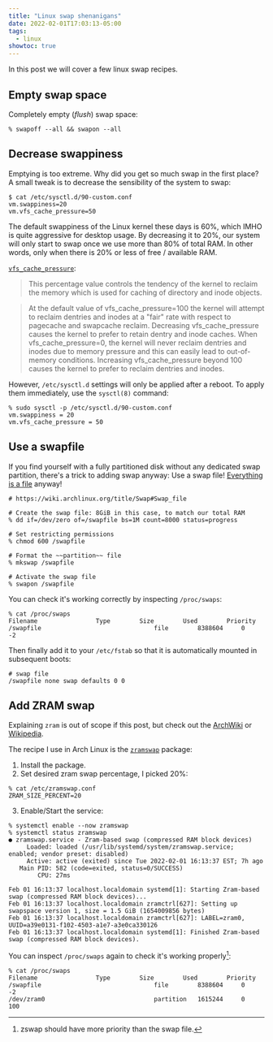 ```yaml
---
title: "Linux swap shenanigans"
date: 2022-02-01T17:03:13-05:00
tags:
  - linux
showtoc: true
---
```


In this post we will cover a few linux swap recipes.

<!--more-->

## Empty swap space

Completely empty (_flush_) swap space:

```shell
% swapoff --all && swapon --all
```

## Decrease swappiness

Emptying is too extreme. Why did you get so much swap in the first place?
A small tweak is to decrease the sensibility of the system to swap:

```shell
$ cat /etc/sysctl.d/90-custom.conf
vm.swappiness=20
vm.vfs_cache_pressure=50
```

The default swappiness of the Linux kernel these days is 60%, which IMHO is
quite aggressive for desktop usage. By decreasing it to 20%, our system will
only start to swap once we use more than 80% of total RAM. In other words, only
when there is 20% or less of free / available RAM.

[`vfs_cache_pressure`](https://www.kernel.org/doc/Documentation/sysctl/vm.txt):

> This percentage value controls the tendency of the kernel to reclaim the
> memory which is used for caching of directory and inode objects.

> At the default value of vfs_cache_pressure=100 the kernel will attempt to
> reclaim dentries and inodes at a "fair" rate with respect to pagecache and
> swapcache reclaim.  Decreasing vfs_cache_pressure causes the kernel to prefer
> to retain dentry and inode caches. When vfs_cache_pressure=0, the kernel will
> never reclaim dentries and inodes due to memory pressure and this can easily
> lead to out-of-memory conditions. Increasing vfs_cache_pressure beyond 100
> causes the kernel to prefer to reclaim dentries and inodes.

However, `/etc/sysctl.d` settings will only be applied after a reboot. To apply
them immediately, use the `sysctl(8)` command:

```shell
% sudo sysctl -p /etc/sysctl.d/90-custom.conf
vm.swappiness = 20
vm.vfs_cache_pressure = 50
```

## Use a swapfile

If you find yourself with a fully partitioned disk without any dedicated swap
partition, there's a trick to adding swap anyway: Use a swap file! [Everything is
a file](https://en.wikipedia.org/wiki/Everything_is_a_file) anyway!

```shell
# https://wiki.archlinux.org/title/Swap#Swap_file

# Create the swap file: 8GiB in this case, to match our total RAM
% dd if=/dev/zero of=/swapfile bs=1M count=8000 status=progress

# Set restricting permissions
% chmod 600 /swapfile

# Format the ~~partition~~ file
% mkswap /swapfile

# Activate the swap file
% swapon /swapfile
```

You can check it's working correctly by inspecting `/proc/swaps`:

```shell
% cat /proc/swaps
Filename				Type		Size		Used		Priority
/swapfile                               file		8388604		0		-2
```

Then finally add it to your `/etc/fstab` so that it is automatically mounted in subsequent boots:

```shell
# swap file
/swapfile none swap defaults 0 0
```

## Add ZRAM swap

Explaining `zram` is out of scope if this post, but check out the
[ArchWiki](https://wiki.archlinux.org/title/Improving_performance#zram_or_zswap)
or [Wikipedia](https://en.wikipedia.org/wiki/Zram).

The recipe I use in Arch Linux is the [`zramswap`](https://aur.archlinux.org/packages/zramswap/) package:

1. Install the package.
2. Set desired zram swap percentage, I picked 20%:

```shell
% cat /etc/zramswap.conf
ZRAM_SIZE_PERCENT=20
```

3. Enable/Start the service:

```shell
% systemctl enable --now zramswap
% systemctl status zramswap
● zramswap.service - Zram-based swap (compressed RAM block devices)
     Loaded: loaded (/usr/lib/systemd/system/zramswap.service; enabled; vendor preset: disabled)
     Active: active (exited) since Tue 2022-02-01 16:13:37 EST; 7h ago
   Main PID: 582 (code=exited, status=0/SUCCESS)
        CPU: 27ms

Feb 01 16:13:37 localhost.localdomain systemd[1]: Starting Zram-based swap (compressed RAM block devices)...
Feb 01 16:13:37 localhost.localdomain zramctrl[627]: Setting up swapspace version 1, size = 1.5 GiB (1654009856 bytes)
Feb 01 16:13:37 localhost.localdomain zramctrl[627]: LABEL=zram0, UUID=a39e0131-f102-4503-a1e7-a3e0ca330126
Feb 01 16:13:37 localhost.localdomain systemd[1]: Finished Zram-based swap (compressed RAM block devices).
```

You can inspect `/proc/swaps` again to check it's working properly[^1]:

```shell
% cat /proc/swaps
Filename				Type		Size		Used		Priority
/swapfile                               file		8388604		0		-2
/dev/zram0                              partition	1615244		0		100
```

[^1]: zswap should have more priority than the swap file.

